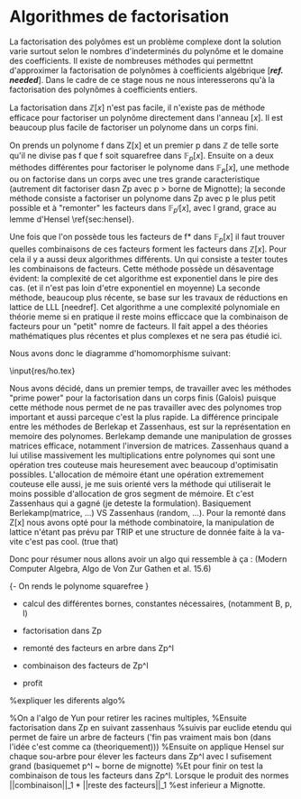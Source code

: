 # Algorithmes de factorisation

La factorisation des polyômes est un problème complexe dont la solution varie surtout selon le nombres d'indeterminés
du polynôme et le domaine des coefficients. Il existe de nombreuses méthodes qui permettnt d'approximer la factorisation de polynômes
à coefficients algébrique [***ref. needed***]. Dans le cadre de ce stage nous ne nous interesserons qu'à la factorisation des
polynômes à coefficients entiers.

La factorisation dans $\mathbb{Z}[x]$ n'est pas facile, il n'existe pas de méthode efficace pour factoriser un polynôme directement
dans l'anneau $\mathbb[x]$. Il est beaucoup plus facile de factoriser un polynome dans un corps fini.

On prends un polynome f dans Z[x] et un premier p dans $\mathbb{Z}$ de telle sorte qu'il ne divise pas f que f soit squarefree dans $\mathbb{F}_p[x]$.
Ensuite on a deux méthodes différentes pour factoriser le polynome dans $\mathbb{F}_p[x]$, une methode ou on factorise dans un corps
avec une tres grande caracteristique (autrement dit factoriser dasn Zp avec p > borne de Mignotte); la seconde méthode
consiste a factoriser un polynome dans Zp avec p le plus petit possible et à "remonter" les facteurs dans $\mathbb{F}_{p^l}[x]$, avec l grand, grace au lemme d'Hensel \ref{sec:hensel}.

Une fois que l'on possède tous les facteurs de f* dans $\mathbb{F}_p[x]$ il faut trouver quelles combinaisons de ces facteurs
forment les facteurs dans $\mathbb{Z}[x]$. Pour cela il y a aussi deux algorithmes différents. Un qui consiste a tester toutes
les combinaisons de facteurs. Cette méthode possède un désaventage évident: la complexité de cet algorithme est
exponentiel dans le pire des cas. (et il n'est pas loin d'etre exponentiel en moyenne) La seconde méthode, beaucoup plus récente,
se base sur les travaux de réductions en lattice de LLL [needref]. Cet algorithme a une complexité polynomiale en théorie
meme si en pratique il reste moins efficcace que la combinaison de facteurs pour un "petit" nomre de facteurs.
Il fait appel a des théories mathématiques plus récentes et plus complexes et ne sera pas étudié ici.

Nous avons donc le diagramme d'homomorphisme suivant:

\input{res/ho.tex}


Nous avons décidé, dans un premier temps, de travailler avec les méthodes "prime power" pour la factorisation dans
un corps finis (Galois) puisque cette méthode nous permet de ne pas travailler avec des polynomes trop important
et aussi parceque c'est la plus rapide. La différence principale entre les méthodes de Berlekap et Zassenhaus, est sur la représentation en memoire
des polynomes. Berlekamp demande une manipulation de grosses matrices efficace, notamment l'inversion de matrices. Zassenhaus quand a lui
utilise massivement les multiplications entre polynomes qui sont une opération tres couteuse mais heuresement avec beaucoup d'optimisatin possibles.
L'allocation de mémoire étant une opération extremement couteuse elle aussi, je me suis orienté vers la méthode qui utiliserait le moins possible d'allocation
de gros segment de mémoire. Et c'est Zassenhaus qui a gagné (je deteste la formulation). Basiquement Berlekamp(matrice, ...)
VS Zassenhaus (random, ...). Pour la remonté dans Z[x] nous avons opté pour la méthode combinatoire, la manipulation
de lattice n'étant pas prévu par TRIP et une structure de donnée faite à la va-vite c'est pas cool. (true that)

Donc pour résumer nous allons avoir un algo qui ressemble à ça :
(Modern Computer Algebra, Algo de Von Zur Gathen et al. 15.6)

{- On rends le polynome squarefree }

- calcul des différentes bornes, constantes nécessaires,
    (notamment B, p, l)

- factorisation dans Zp

- remonté des facteurs en arbre dans Zp^l

- combinaison des facteurs de Zp^l

- profit

%expliquer les diferents algo%

%On a l'algo de Yun pour retirer les racines multiples, 
%Ensuite factorisation dans Zp en suivant zassenhaus
%suivis par euclide etendu qui permet de faire un arbre de facteurs ('fin pas vraiment mais bon (dans l'idée c'est comme ca (theoriquement))) 
%Ensuite on applique Hensel sur chaque sou-arbre pour élever les facteurs dans Zp^l avec l sufisement grand (basiquemet p^l ~ borne de mignotte)
%Et pour finir on test la combinaison de tous les facteurs dans Zp^l. Lorsque le produit des normes ||combinaison||_1 * ||reste des facteurs||_1
%est inferieur a Mignotte.


